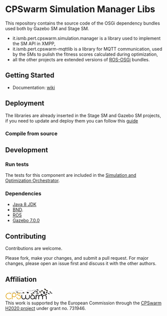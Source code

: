# CPSwarm Simulation Manager Libs

This repository contains the source code of the OSGi dependency bundles used both by Gazebo SM and Stage SM. 

- it.ismb.pert.cpswarm.simulation.manager is a library used to implement the SM API in XMPP, 
- it.ismb.pert.cpswarm-mqttlib is a library for MQTT communication, used by the SMs to pulish the fitness scores calculated during optimization,
- all the other projects are extended versions of [ROS-OSGi](https://github.com/ibcn-cloudlet/rososgi) bundles.


## Getting Started
* Documentation: [wiki](https://github.com/cpswarm/SimulationManagerLibs/wiki)

## Deployment

The libraries are already inserted in the Stage SM and Gazebo SM projects, if you need to update and deploy them
you can follow this [guide](https://github.com/cpswarm/SimulationManagerLibs/wiki/development)

### Compile from source



## Development

### Run tests

The tests for this component are included in the [Simulation and Optimization Orchestrator](https://github.com/cpswarm/SimulationOrchestrator).

### Dependencies

* [Java 8 JDK](http://www.oracle.com/technetwork/java/javase/downloads/jdk8-downloads-2133151.html) 
* [BND](https://bnd.bndtools.org/).
* [ROS](http://wiki.ros.org/kinetic)
* [Gazebo 7.0.0](http://gazebosim.org/blog/gazebo7) 

## Contributing
Contributions are welcome. 

Please fork, make your changes, and submit a pull request. For major changes, please open an issue first and discuss it with the other authors.

## Affiliation
![CPSwarm](https://github.com/cpswarm/template/raw/master/cpswarm.png)  
This work is supported by the European Commission through the [CPSwarm H2020 project](https://cpswarm.eu) under grant no. 731946.
